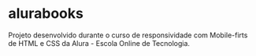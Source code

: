 # alurabooks
Projeto desenvolvido durante o curso de responsividade com Mobile-firts de HTML e CSS da Alura - Escola Online de Tecnologia.
